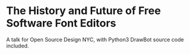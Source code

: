 # The History and Future of Free Software Font Editors
A talk for Open Source Design NYC, with Python3 DrawBot source code included.
